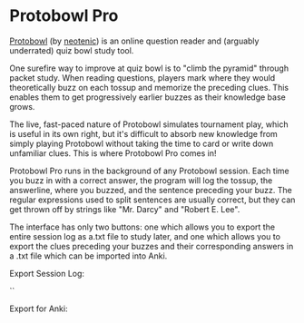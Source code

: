 # Protobowl Pro
[Protobowl](https://protobowl.com) (by [neotenic](https://github.com/neotenic/protobowl)) is an online question reader and (arguably underrated) quiz bowl study tool.

One surefire way to improve at quiz bowl is to "climb the pyramid" through packet study. When reading questions, players mark where they would theoretically buzz on each tossup and memorize the preceding clues. This enables them to get progressively earlier buzzes as their knowledge base grows.

The live, fast-paced nature of Protobowl simulates tournament play, which is useful in its own right, but it's difficult to absorb new knowledge from simply playing Protobowl without taking the time to card or write down unfamiliar clues. This is where Protobowl Pro comes in!

Protobowl Pro runs in the background of any Protobowl session. Each time you buzz in with a correct answer, the program will log the tossup, the answerline, where you buzzed, and the sentence preceding your buzz. The regular expressions used to split sentences are usually correct, but they can get thrown off by strings like "Mr. Darcy" and "Robert E. Lee".

The interface has only two buttons: one which allows you to export the entire session log as a.txt file to study later, and one which allows you to export the clues preceding your buzzes and their corresponding answers in a .txt file which can be imported into Anki. 

Export Session Log:

``

Export for Anki:
